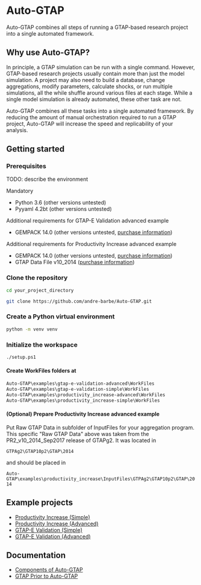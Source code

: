 # Auto-GTAP

Auto-GTAP combines all steps of running a GTAP-based research project into a single automated framework.

## Why use Auto-GTAP?

In principle, a GTAP simulation can be run with a single command. However, GTAP-based research projects usually contain more than just the model simulation. A project may also need to build a database, change aggregations, modify parameters, calculate shocks, or run multiple simulations, all the while shuffle around various files at each stage. While a single model simulation is already automated, these other task are not.

Auto-GTAP combines all these tasks into a single automated framework. By reducing the amount of manual orchestration required to run a GTAP project, Auto-GTAP will increase the speed and replicability of your analysis.

## Getting started

### Prerequisites

TODO: describe the environment

Mandatory
- Python 3.6 (other versions untested)
- Pyyaml 4.2bt (other versions untested)

Additional requirements for GTAP-E Validation advanced example
- GEMPACK 14.0 (other versions untested, [purchase information](https://www.copsmodels.com/gempack.htm))

Additional requirements for Productivity Increase advanced example
- GEMPACK 14.0 (other versions untested, [purchase information](https://www.copsmodels.com/gempack.htm))
- GTAP Data File v10_2014 ([purchase information](https://www.gtap.agecon.purdue.edu/databases/default.asp))
 
### Clone the repository 
 
 ```bash
cd your_project_directory

git clone https://github.com/andre-barbe/Auto-GTAP.git
```

### Create a Python virtual environment
 
```bash
python -m venv venv 
```

### Initialize the workspace

```bash
./setup.ps1
```

#### Create WorkFiles folders at

```bash
Auto-GTAP\examples\gtap-e-validation-advanced\WorkFiles
Auto-GTAP\examples\gtap-e-validation-simple\WorkFiles
Auto-GTAP\examples\productivity_increase-advanced\WorkFiles
Auto-GTAP\examples\productivity_increase-simple\WorkFiles
```

#### (Optional) Prepare Productivity Increase advanced example

Put Raw GTAP Data in subfolder of InputFiles for your aggregation program. This specific "Raw GTAP Data" above was taken from the PR2_v10_2014_Sep2017 release of GTAPg2. It was located in 

``GTPAg2\GTAP10p2\GTAP\2014``

and should be placed in

``Auto-GTAP\examples\productivity_increase\InputFiles\GTPAg2\GTAP10p2\GTAP\2014``

## Example projects

- [Productivity Increase (Simple)](examples/productivity-increase-simple)
- [Productivity Increase (Advanced)](examples/productivity-increase-advanced)
- [GTAP-E Validation (Simple)](examples/gtap-e-validation-simple)
- [GTAP-E Validation (Advanced)](examples/gtap-e-validation-advanced)

## Documentation

- [Components of Auto-GTAP](docs/components-of-auto-gtap.md)
- [GTAP Prior to Auto-GTAP](docs/gtap-prior-to-auto-gtap.md)